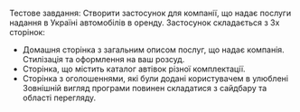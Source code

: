 Тестове завдання:
Створити застосунок для компанії, що надає послуги надання в Україні автомобілів в оренду. Застосунок складається з 3х сторінок:

  - Домашня сторінка з загальним описом послуг, що надає компанія. Стилізація та оформлення на ваш розсуд.
  - Сторінка, що містить каталог автівок різної комплектації.
  - Сторінка з оголошеннями, які були додані користувачем в улюблені Зовнішній вигляд програми повинен складатися з cайдбару та області перегляду.
